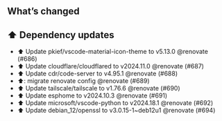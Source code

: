 ## What’s changed
## ⬆️ Dependency updates

- ⬆️ Update pkief/vscode-material-icon-theme to v5.13.0 @renovate (#686)
- ⬆️ Update cloudflare/cloudflared to v2024.11.0 @renovate (#687)
- ⬆️ Update cdr/code-server to v4.95.1 @renovate (#688)
- ⬆️: migrate renovate config @renovate (#689)
- ⬆️ Update tailscale/tailscale to v1.76.6 @renovate (#690)
- ⬆️ Update esphome to v2024.10.3 @renovate (#691)
- ⬆️ Update microsoft/vscode-python to v2024.18.1 @renovate (#692)
- ⬆️ Update debian_12/openssl to v3.0.15-1~deb12u1 @renovate (#694)
